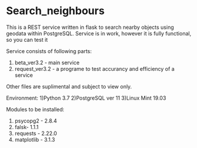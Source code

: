 # Search_neighbours

This is a REST service written in flask to search nearby objects using geodata within PostgreSQL.
Service is in work,  however it is fully functional, so you can test it

Service consists of following parts:
1) beta_ver3.2 - main service
2) request_ver3.2 - a programe to test accurancy and efficiency of a service

Other files are suplimental and subject to view only.

Environment:
1)Python 3.7
2)PostgreSQL ver 11
3)Linux Mint 19.03

Modules to be installed:
1) psycopg2 - 2.8.4
2) falsk- 1.1.1
3) requests - 2.22.0
4) matplotlib - 3.1.3
